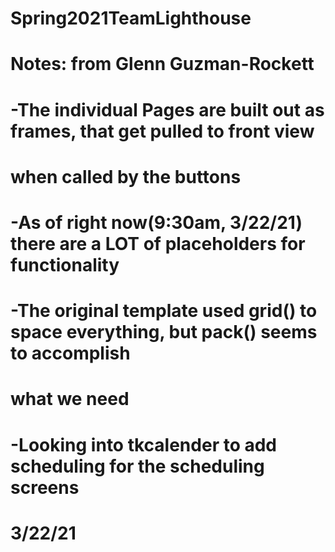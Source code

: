 # Spring2021TeamLighthouse
# Notes: from Glenn Guzman-Rockett
# -The individual Pages are built out as frames, that get pulled to front view 
#   when called by the buttons
# -As of right now(9:30am, 3/22/21) there are a LOT of placeholders for functionality
# -The original template used grid() to space everything, but pack() seems to accomplish
#   what we need
# -Looking into tkcalender to add scheduling for the scheduling screens
#  3/22/21
